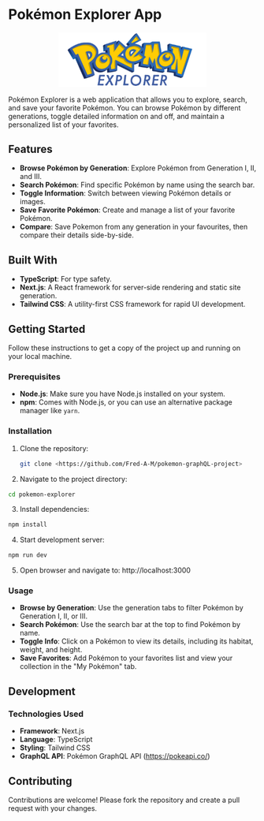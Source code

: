 # Pokémon Explorer App

<p align="center">
  <img src="/public/PELogo.png" width="300">
</p>

Pokémon Explorer is a web application that allows you to explore, search, and save your favorite Pokémon. You can browse Pokémon by different generations, toggle detailed information on and off, and maintain a personalized list of your favorites.

## Features

- **Browse Pokémon by Generation**: Explore Pokémon from Generation I, II, and III.
- **Search Pokémon**: Find specific Pokémon by name using the search bar.
- **Toggle Information**: Switch between viewing Pokémon details or images.
- **Save Favorite Pokémon**: Create and manage a list of your favorite Pokémon.
- **Compare**: Save Pokemon from any generation in your favourites, then compare their details side-by-side.

## Built With

- **TypeScript**: For type safety.
- **Next.js**: A React framework for server-side rendering and static site generation.
- **Tailwind CSS**: A utility-first CSS framework for rapid UI development.

## Getting Started

Follow these instructions to get a copy of the project up and running on your local machine.

### Prerequisites

- **Node.js**: Make sure you have Node.js installed on your system.
- **npm**: Comes with Node.js, or you can use an alternative package manager like `yarn`.

### Installation

1. Clone the repository:
   ```bash
   git clone <https://github.com/Fred-A-M/pokemon-graphQL-project>
   ```

2. Navigate to the project directory:
  ```bash
  cd pokemon-explorer
  ```

3. Install dependencies:
  ```bash
  npm install
  ```

4. Start development server:
  ```bash
  npm run dev
  ```

5. Open browser and navigate to:
  http://localhost:3000
 

### Usage
- **Browse by Generation**: Use the generation tabs to filter Pokémon by Generation I, II, or III.
- **Search Pokémon**: Use the search bar at the top to find Pokémon by name.
- **Toggle Info**: Click on a Pokémon to view its details, including its habitat, weight, and height.
- **Save Favorites**: Add Pokémon to your favorites list and view your collection in the "My Pokémon" tab.

## Development
### Technologies Used
- **Framework**: Next.js
- **Language**: TypeScript
- **Styling**: Tailwind CSS
- **GraphQL API**: Pokémon GraphQL API (https://pokeapi.co/)

## Contributing
Contributions are welcome! Please fork the repository and create a pull request with your changes.

